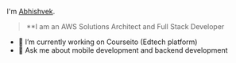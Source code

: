 I'm [Abhishvek](https://www.youtube.com/channel/UCIxJGxcB4pSrIvuv8FyuqUA?view_as=subscriber). 
>**I am an AWS Solutions Architect and Full Stack Developer
- 🔭 I’m currently working on Courseito (Edtech platform)
- 💬 Ask me about mobile development and backend development

<!--
**abhishh1/abhishh1** is a ✨ _special_ ✨ repository because its `README.md` (this file) appears on your GitHub profile.

Here are some ideas to get you started:

- 🔭 I’m currently working on ...
- 🌱 I’m currently learning ...
- 👯 I’m looking to collaborate on ...
- 🤔 I’m looking for help with ...
- 💬 Ask me about ...
- 📫 How to reach me: ...
- 😄 Pronouns: ...
- ⚡ Fun fact: ...
-->
